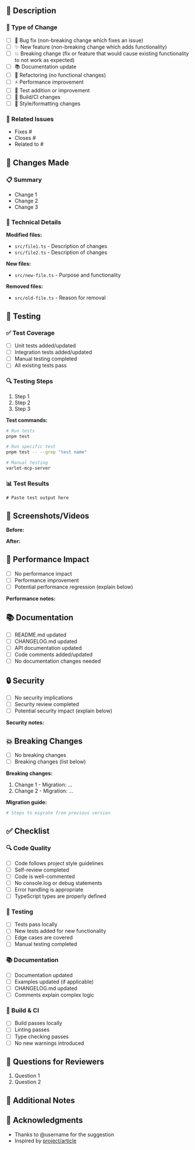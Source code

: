 ## 📝 Description

<!-- Provide a brief description of the changes in this PR -->

### 🎯 Type of Change

- [ ] 🐛 Bug fix (non-breaking change which fixes an issue)
- [ ] ✨ New feature (non-breaking change which adds functionality)
- [ ] 💥 Breaking change (fix or feature that would cause existing functionality to not work as expected)
- [ ] 📚 Documentation update
- [ ] 🔧 Refactoring (no functional changes)
- [ ] ⚡ Performance improvement
- [ ] 🧪 Test addition or improvement
- [ ] 🔨 Build/CI changes
- [ ] 🎨 Style/formatting changes

### 🔗 Related Issues

<!-- Link to related issues -->
- Fixes #
- Closes #
- Related to #

## 🔄 Changes Made

### 📋 Summary

<!-- List the main changes made in this PR -->

- Change 1
- Change 2
- Change 3

### 🔧 Technical Details

<!-- Provide technical details about the implementation -->

**Modified files:**
- `src/file1.ts` - Description of changes
- `src/file2.ts` - Description of changes

**New files:**
- `src/new-file.ts` - Purpose and functionality

**Removed files:**
- `src/old-file.ts` - Reason for removal

## 🧪 Testing

### ✅ Test Coverage

- [ ] Unit tests added/updated
- [ ] Integration tests added/updated
- [ ] Manual testing completed
- [ ] All existing tests pass

### 🔍 Testing Steps

<!-- Describe how to test the changes -->

1. Step 1
2. Step 2
3. Step 3

**Test commands:**
```bash
# Run tests
pnpm test

# Run specific test
pnpm test -- --grep "test name"

# Manual testing
varlet-mcp-server
```

### 📊 Test Results

<!-- Include test results if applicable -->

```
# Paste test output here
```

## 📸 Screenshots/Videos

<!-- Add screenshots or videos if the changes affect UI/UX -->

**Before:**
<!-- Screenshot/description of before state -->

**After:**
<!-- Screenshot/description of after state -->

## 🚀 Performance Impact

<!-- Describe any performance implications -->

- [ ] No performance impact
- [ ] Performance improvement
- [ ] Potential performance regression (explain below)

**Performance notes:**
<!-- Add details about performance changes -->

## 📚 Documentation

- [ ] README.md updated
- [ ] CHANGELOG.md updated
- [ ] API documentation updated
- [ ] Code comments added/updated
- [ ] No documentation changes needed

## 🔒 Security

- [ ] No security implications
- [ ] Security review completed
- [ ] Potential security impact (explain below)

**Security notes:**
<!-- Add details about security considerations -->

## 💥 Breaking Changes

<!-- List any breaking changes and migration steps -->

- [ ] No breaking changes
- [ ] Breaking changes (list below)

**Breaking changes:**
1. Change 1 - Migration: ...
2. Change 2 - Migration: ...

**Migration guide:**
```bash
# Steps to migrate from previous version
```

## ✅ Checklist

### 🔍 Code Quality

- [ ] Code follows project style guidelines
- [ ] Self-review completed
- [ ] Code is well-commented
- [ ] No console.log or debug statements
- [ ] Error handling is appropriate
- [ ] TypeScript types are properly defined

### 🧪 Testing

- [ ] Tests pass locally
- [ ] New tests added for new functionality
- [ ] Edge cases are covered
- [ ] Manual testing completed

### 📚 Documentation

- [ ] Documentation updated
- [ ] Examples updated (if applicable)
- [ ] CHANGELOG.md updated
- [ ] Comments explain complex logic

### 🔧 Build & CI

- [ ] Build passes locally
- [ ] Linting passes
- [ ] Type checking passes
- [ ] No new warnings introduced

## 🤔 Questions for Reviewers

<!-- Add any specific questions or areas you'd like reviewers to focus on -->

1. Question 1
2. Question 2

## 📝 Additional Notes

<!-- Add any additional context or notes for reviewers -->

## 🙏 Acknowledgments

<!-- Thank contributors, mention inspirations, etc. -->

- Thanks to @username for the suggestion
- Inspired by [project/article](link)